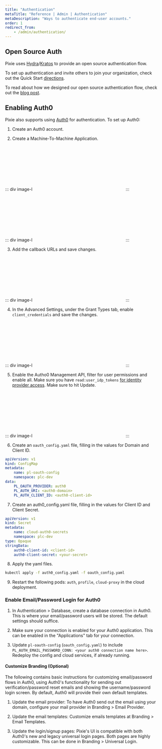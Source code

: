 ```yaml
---
title: "Authentication"
metaTitle: "Reference | Admin | Authentication"
metaDescription: "Ways to authenticate end-user accounts."
order: 1
redirect_from:
    - /admin/authentication/
---
```


## Open Source Auth

Pixie uses [Hydra](https://www.ory.sh/hydra/)/[Kratos](https://www.ory.sh/kratos/) to provide an open source authentication flow.

To set up authentication and invite others to join your organization, check out the Quick Start [directions](/installing-pixie/install-guides/self-hosted-pixie/#1.-deploy-pixie-cloud-authentication-using-kratos-hydra).

To read about how we designed our open source authentication flow, check out the [blog post](https://blog.px.dev/open-source-auth/ossauth/).

## Enabling Auth0

Pixie also supports using [Auth0](https://auth0.com/docs) for authentication. To set up Auth0:

1. Create an Auth0 account.

2. Create a Machine-To-Machine Application.

::: div image-l
<svg title='' src='authentication/m2mapp.png'/>
:::

::: div image-l
<svg title='' src='authentication/create_app.png'/>
:::

3. Add the callback URLs and save changes.

::: div image-l
<svg title='' src='authentication/add_callback_url.png'/>
:::

4. In the Advanced Settings, under the Grant Types tab, enable `client_credentials` and save the changes.

::: div image-l
<svg title='' src='authentication/enable_credentials.png'/>
:::

5. Enable the Autho0 Management API, filter for user permissions and enable all. Make sure you have `read:user_idp_tokens` [for identity provider access](https://auth0.com/docs/connections/calling-an-external-idp-api). Make sure to hit Update.

::: div image-l
<svg title='' src='authentication/mgmt_api.png'/>
:::

6. Create an `oauth_config.yaml` file, filling in the values for Domain and Client ID.

```yaml
apiVersion: v1
kind: ConfigMap
metadata:
    name: pl-oauth-config
    namespace: plc-dev
data:
    PL_OAUTH_PROVIDER: auth0
    PL_AUTH_URI: <auth0-domain>
    PL_AUTH_CLIENT_ID: <auth0-client-id>
```

7. Create an auth0_config.yaml file, filling in the values for Client ID and Client Secret.

```yaml
apiVersion: v1
kind: Secret
metadata:
    name: cloud-auth0-secrets
    namespace: plc-dev
type: Opaque
stringData:
    auth0-client-id: <client-id>
    auth0-client-secret: <your-secret>
```

8. Apply the yaml files.

```bash
kubectl apply -f auth0_config.yaml -f oauth_config.yaml
```

9. Restart the following pods: `auth`, `profile`, `cloud-proxy` in the cloud deployment.

### Enable Email/Password Login for Auth0

1. In Authentication > Database, create a database connection in Auth0. This is where your email/password users will be stored. The default settings should suffice.

2. Make sure your connection is enabled for your Auth0 application. This can be enabled in the "Applications" tab for your connection.

3. Update `pl-oauth-config` (`oauth_config.yaml`) to include `PL_AUTH_EMAIL_PASSWORD_CONN: <your auth0 connection name here>`. Redeploy the config and cloud services, if already running.

#### Customize Branding (Optional)

 The following contains basic instructions for customizing email/password flows in Auth0, using Auth0's functionality for sending out verification/password reset emails and showing the username/password login screen. By default, Auth0 will provide their own default templates.

1. Update the email provider: To have Auth0 send out the email using your domain, configure your mail provider in Branding > Email Provider.

2. Update the email templates: Customize emails templates at Branding > Email Templates.

3. Update the login/signup pages: Pixie's UI is compatible with both Auth0's new and legacy universal login pages. Both pages are highly customizable. This can be done in  Branding > Universal Login.
